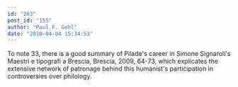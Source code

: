 ```yaml
---
id: "283"
post_id: "155"
author: "Paul F. Gehl"
date: "2010-04-04 15:34:53"
---
```

To note 33, there is a good summary of Pilade's career in Simone Signaroli's Maestri e tipografi a Brescia, Brescia, 2009, 64-73, which explicates the extensive network of patronage behind this humanist's participation in controversies over philology.
